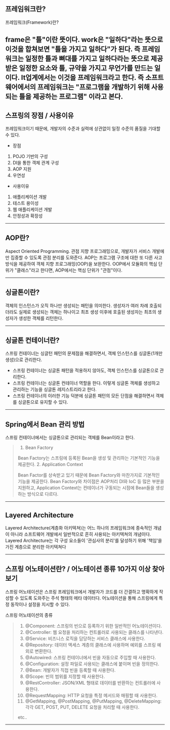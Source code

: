 ## 프레임워크란?
프레임워크(Framework)란?

frame은 "틀"이란 뜻이다.
work은 "일하다"라는 뜻으로 이것을 합쳐보면 "틀을 가지고 일하다"가 된다.
즉 프레임워크는 일정한 틀과 뼈대를 가지고 일하다라는 뜻으로 제공받은 일정한 요소와 틀, 규약을 가지고 무언가를 만드는 일이다.
It업계에서는 이것을 프레임워크라고 한다.
즉 소프트웨어에서의 프레임워크는 "프로그램을 개발하기 위해 사용되는 틀을 제공하는 프로그램" 이라고 본다.
---

## 스프링의 장점 / 사용이유
프레임워크이기 때문에, 개발자의 수준과 실력에 상관없이 일정 수준의 품질을 기대할 수 있다.

* 장점
1. POJO 기반의 구성
2. DI을 통한 객체 관계 구성
3. AOP 지원
4. 우연성

* 사용이유
1. 애플리케이션 개발
2. 테스트 용이성
3. 웹 애플리케이션 개발
4. 안정성과 확장성

---

## AOP란?
Aspect Oriented Programming. 관점 지향 프로그래밍으로, 개발자가 서비스 개발에만 집중할 수 있도록 관점 분리를 도와준다.
AOP는 프로그램 구조에 대한 또 다른 사고 방식을 제공하여 객체 지향 프로그래밍(OOP)을 보완한다. OOP에서 모듈화의 핵심 단위가 "클래스"라고 한다면, AOP에서는 핵심 단위가 "관점"이다.


---

## 싱글톤이란?
객체의 인스턴스가 오직 하나만 생성되는 패턴을 의미한다. 생성자가 여러 차례 호출되더라도 실제로 생성되는 객체는 하나이고 최초 생성 이후에 호출된 생성자는 최초의 생성자가 생성한 객체를 리턴한다.

---

## 싱글톤 컨테이너란?

스프링 컨테이너는 싱글턴 패턴의 문제점을 해결하면서, 객체 인스턴스를 싱글톤(1개만 생성)으로 관리한다.
* 스프링 컨테이너는 싱글톤 패턴을 적용하지 않아도, 객체 인스턴스를 싱글톤으로 관리한다.
* 스프링 컨테이너는 싱글톤 컨테이너 역할을 한다. 이렇게 싱글톤 객체를 생성하고 관리하는 기능을 싱글톤 레지스트리라고 한다.
* 스프링 컨테이너의 이러한 기능 덕분에 싱글톤 패턴의 모든 단점을 해결하면서 객체를 싱글톤으로 유지할 수 있다.

---

## Spring에서 Bean 관리 방법

스프링 컨테이너에서는 싱글톤으로 관리되는 객체를 Bean이라고 한다.
> 1. Bean Factory
>
> Bean Factory는 스프링에 등록된 Bean을 생성 및 관리하는 기본적인 기능을 제공한다.
>  2. Application Context
>
> Bean Factor를 상속받고 있기 때문에 Bean Factory와 마찬가지로 기본적인 기능을 제공한다.
> Bean Factory와 차이점은 AOP처리 DI와 IoC 등 많은 부분을 지원하고, Application Context는 컨테이너가 구동되는 시점에 Bean들을 생성하는 방식으로 다르다.

---

## Layered Architecture

Layered Architecture(계층화 아키텍쳐)는 어느 하나의 프레임워크에 종속적인 개념이 아니라 소프트웨어 개발에서 일반적으로 흔히 사용되는 아키텍쳐의 개념이다.
Layered Architecture는 각 구성 요소들이 '관심사의 분리'를 달성하기 위해 '책임'을 가진 계층으로 분리한 아키텍쳐다

---

## 스프링 어노테이션란? / 어노테이션 종류 10가지 이상 찾아보기

스프링 어노테이션은 스프링 프레임워크에서 개발자가 코드를 더 간결하고 명확하게 작성할 수 있도록 도와주는 주석 형태의 메타 데이터다.
어노테이션을 통해 스프링에게 특정 동작이나 설정을 지시할 수 있다.

스프링 어노테이션의 종류
> 1. @Component: 스프링의 빈으로 등록하기 위한 일반적인 어노테이션이다.
> 2. @Controller: 웹 요청을 처리하는 컨트롤러로 사용되는 클래스를 나타낸다.
> 3. @Service: 비즈니스 로직을 담당하는 서비스 클래스에 사용한다.
> 4. @Repository: 데이터 액세스 계층의 클래스에 사용하며 예외를 스프링 예외로 변환한다.
> 5. @Autowired: 스프링 컨테이너에서 빈을 자동으로 주입할 때 사용한다.
> 6. @Configuration: 설정 파일로 사용되는 클래스에 붙이며 빈을 정의한다.
> 7. @Bean: 개발자가 직접 빈을 등록할 때 사용한다.
> 8. @Scope: 빈의 범위를 지정할 때 사용한다.
> 9. @RestController: JSON/XML 형태로 데이터를 반환하는 컨트롤러에 사용한다.
> 10. @RequestMapping: HTTP 요청을 특정 메서드와 매핑할 때 사용한다.
> 11. @GetMapping, @PostMapping, @PutMapping, @DeleteMapping: 각각 GET, POST, PUT, DELETE 요청을 처리할 때 사용한다.
>
> etc..
---